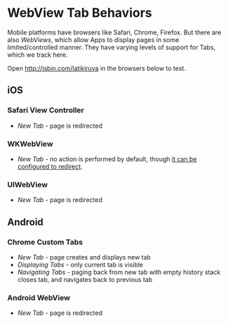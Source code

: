 # WebView Tab Behaviors

Mobile platforms have browsers like Safari, Chrome, Firefox.  But there are
also _WebViews_, which allow Apps to display pages in some limited/controlled
manner.  They have varying levels of support for Tabs, which we track here.

Open <http://jsbin.com/latikiruva> in the browsers below to test.

## iOS

### Safari View Controller

- _New Tab_ - page is redirected

### WKWebView

- _New Tab_ - no action is performed by default, though [it can be configured to redirect](http://stackoverflow.com/a/25853806).

### UIWebView

- _New Tab_ - page is redirected

## Android

### Chrome Custom Tabs

- _New Tab_ - page creates and displays new tab
- _Displaying Tabs_ - only current tab is visible
- _Navigating Tabs_ - paging back from new tab with empty history stack closes tab, and navigates back to previous tab

### Android WebView

- _New Tab_ - page is redirected

